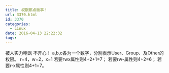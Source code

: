 ```yaml
---
title: 权限那点破事！
url: 3370.html
id: 3370
categories:
  - Linux
date: 2016-04-13 22:22:32
tags:
---
```


被人实力嘲讽 不开心！ a,b,c各为一个数字，分别表示User、Group、及Other的权限。 r=4，w=2，x=1 若要rwx属性则4+2+1=7； 若要rw-属性则4+2=6； 若要r-x属性则4+1=7。